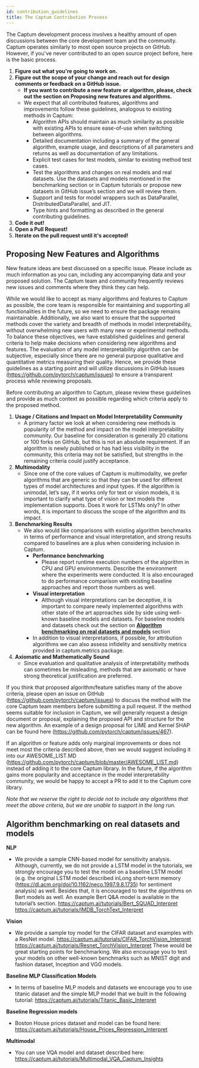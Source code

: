 ```yaml
---
id: contribution_guidelines
title: The Captum Contribution Process
---
```


The Captum development process involves a healthy amount of open discussions between the core development team and the community.
Captum operates similarly to most open source projects on GitHub. However, if you've never contributed to an open source project before, here is the basic process.


1. **Figure out what you're going to work on.**
2. **Figure out the scope of your change and reach out for design comments or feedback on a GitHub issue.**
    * **If you want to contribute a new feature or algorithm, please, check out the section on Proposing new features and algorithms.**
    * We expect that all contributed features, algorithms and improvements follow these guidelines, analogous to existing methods in Captum:
        * Algorithm APIs should maintain as much similarity as possible with existing APIs to ensure ease-of-use when switching between algorithms.
        * Detailed documentation including a summary of the general algorithm, example usage, and descriptions of all parameters and returns as well as documentation of any limitations.
        * Explicit test cases for test models, similar to existing method test cases.
        * Test the algorithms and changes on real models and real datasets. Use the datasets and models mentioned in the benchmarking section or in Captum tutorials or propose new datasets in GitHub issue’s section and we will review them.
        * Support and tests for model wrappers such as DataParallel, DistributedDataParallel, and JIT.
        * Type hints and formatting as described in the general contributing guidelines.
3. **Code it out!**
4. **Open a Pull Request!**
5. **Iterate on the pull request until it's accepted!**

## Proposing New Features and Algorithms

New feature ideas are best discussed on a specific issue. Please include as much information as you can, including any accompanying data and your proposed solution. The Captum team and community frequently reviews new issues and comments where they think they can help.

While we would like to accept as many algorithms and features to Captum as possible, the core team is responsible for maintaining and supporting all functionalities in the future, so we need to ensure the package remains maintainable. Additionally, we also want to ensure that the supported methods cover the variety and breadth of methods in model interpretability, without overwhelming new users with many new or experimental methods. To balance these objectives, we have established guidelines and general criteria to help make decisions when considering new algorithms and features. The evaluation of any model interpretability algorithm can be subjective, especially since there are no general purpose qualitative and quantitative metrics measuring their quality. Hence, we provide these guidelines as a starting point and will utilize discussions in GitHub issues (https://github.com/pytorch/captum/issues) to ensure a transparent process while reviewing proposals.

Before contributing an algorithm to Captum, please review these guidelines and provide as much context as possible regarding which criteria apply to the proposed method.

1. **Usage / Citations and Impact on Model Interpretability Community**
    * A primary factor we look at when considering new methods is popularity of the method and impact on the model interpretability community. Our baseline for consideration is generally 20 citations or 100 forks on GitHub, but this is not an absolute requirement.  If an algorithm is newly published or has had less visibility in the community, this criteria may not be satisfied, but strengths in the remaining criteria could justify acceptance.
2. **Multimodality**
    * Since one of the core values of Captum is multimodality, we prefer algorithms that are generic so that they can be used for different types of model architectures and input types. If the algorithm is unimodal, let’s say, if it works only for text or vision models, it is important to clarify what type of vision or text models the implementation supports. Does it work for LSTMs only? In other words, it is important to discuss the scope of the algorithm and its impact.
3. **Benchmarking Results**
    * We also would like comparisons with existing algorithm benchmarks in terms of performance and visual interpretation, and strong results compared to baselines are a plus when considering inclusion in Captum.
        * **Performance benchmarking**
            * Please report runtime execution numbers of the algorithm in CPU and GPU environments. Describe the environment where the experiments were conducted. It is also encouraged to do performance comparison with existing baseline approaches and report those numbers as well.
        * **Visual interpretation**
            * Although visual interpretations can be deceptive, it is important to compare newly implemented algorithms with other state of the art approaches side by  side using well-known baseline models and datasets. For baseline models and datasets check out the section on [**Algorithm benchmarking on real datasets and models**](#algorithm-benchmarking-on-real-datasets-and-models) section
        * In addition to visual interpretations, if possible, for attribution algorithms we can also assess infidelity and sensitivity metrics provided in captum.metrics package.
4. **Axiomatic and Mathematically Sound**
    * Since evaluation and qualitative analysis of interpretability methods can sometimes be misleading, methods that are axiomatic or have strong theoretical justification are preferred.

If you think that proposed algorithm/feature satisfies many of the above criteria, please open an issue on GitHub (https://github.com/pytorch/captum/issues) to discuss the method with the core Captum team members before submitting a pull request. If the method seems suitable for inclusion in Captum, we will generally request a design document or proposal, explaining the proposed API and structure for the new algorithm. An example of a design proposal for LIME and Kernel SHAP can be found here (https://github.com/pytorch/captum/issues/467).

If an algorithm or feature adds only marginal improvements or does not meet most the criteria described above, then we would suggest including it into our AWESOME_LIST.MD (https://github.com/pytorch/captum/blob/master/AWESOME_LIST.md) instead of adding it to the core Captum library. In the future, if the algorithm gains more popularity and acceptance in the model interpretability community, we would be happy to accept a PR to add it to the Captum core library.

*Note that we reserve the right to decide not to include any algorithms that meet the above criteria, but we are unable to support in the long run.*


## Algorithm benchmarking on real datasets and models

**NLP**
- We provide a sample CNN-based model for sensitivity analysis. Although, currently, we do not provide a LSTM model in the tutorials, we strongly encourage you to test the model on a baseline LSTM model (e.g. the original LSTM model described inLong short-term memory (https://dl.acm.org/doi/10.1162/neco.1997.9.8.1735) for sentiment analysis) as well.
Besides that, it is encouraged to test the algorithms on Bert models as well. An example Bert Q&A model is available in the tutorial’s section.
https://captum.ai/tutorials/Bert_SQUAD_Interpret
https://captum.ai/tutorials/IMDB_TorchText_Interpret

**Vision**
- We provide a sample toy model for the CIFAR dataset and examples with a ResNet model.
https://captum.ai/tutorials/CIFAR_TorchVision_Interpret
https://captum.ai/tutorials/Resnet_TorchVision_Interpret
These would be great starting points for benchmarking.
We also encourage you to test your models on other well-known benchmarks such as MNIST digit and fashion
dataset, Inception and VGG models.

**Baseline MLP Classification Models**
- In terms of baseline MLP models and datasets we encourage you to use titanic dataset and the simple MLP model that we built in the following tutorial:
https://captum.ai/tutorials/Titanic_Basic_Interpret

**Baseline Regression models**
- Boston House prices dataset and model can be found here:
https://captum.ai/tutorials/House_Prices_Regression_Interpret

**Multimodal**
- You can use VQA model and dataset described here:
https://captum.ai/tutorials/Multimodal_VQA_Captum_Insights
